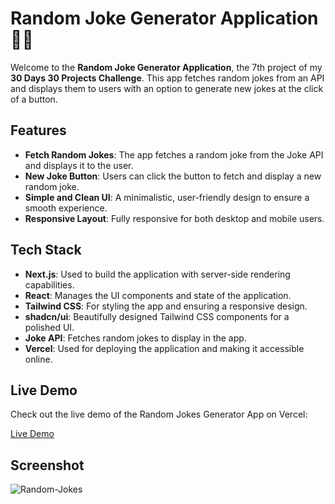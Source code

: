 # Random Joke Generator Application 🤣✨

Welcome to the **Random Joke Generator Application**, the 7th project of my **30 Days 30 Projects Challenge**. This app fetches random jokes from an API and displays them to users with an option to generate new jokes at the click of a button.

## Features

- **Fetch Random Jokes**: The app fetches a random joke from the Joke API and displays it to the user.
- **New Joke Button**: Users can click the button to fetch and display a new random joke.
- **Simple and Clean UI**: A minimalistic, user-friendly design to ensure a smooth experience.
- **Responsive Layout**: Fully responsive for both desktop and mobile users.

## Tech Stack

- **Next.js**: Used to build the application with server-side rendering capabilities.
- **React**: Manages the UI components and state of the application.
- **Tailwind CSS**: For styling the app and ensuring a responsive design.
- **shadcn/ui**: Beautifully designed Tailwind CSS components for a polished UI.
- **Joke API**: Fetches random jokes to display in the app.
- **Vercel**: Used for deploying the application and making it accessible online.

## Live Demo

Check out the live demo of the Random Jokes Generator App on Vercel:

[Live Demo](https://random-joke-generator-app-two.vercel.app/)

## Screenshot

![Random-Jokes](https://github.com/user-attachments/assets/5e86f42d-1982-4854-83c0-95d39605710e)
